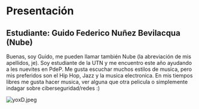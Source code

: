 # Presentación

## Estudiante: Guido Federico Nuñez Bevilacqua (Nube)

Buenas, soy Guido, me pueden llamar también Nube (la abreviación de mis apellidos, je). Soy estudiante de la UTN y me encuentro este año ayudando a les nuevites en PdeP.
Me gusta escuchar muchos estilos de musica, pero mis preferidos son el Hip Hop, Jazz y la musica electronica. En mis tiempos libres me gusta hacer musica, ver alguna que otra pelicula o simplemente indagar sobre ciberseguridad/redes :)

![yoxD.jpeg](yoxD.jpeg)